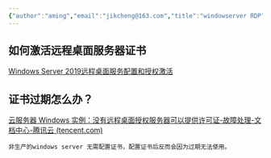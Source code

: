 ```yaml
---
{"author":"aming","email":"jikcheng@163.com","title":"windowserver RDP","creation_date":"2022-06-27 15:57","Last modified date":"2022-11-25 16:05","tags":"windowserver RDP","File Folder with relative path":"system/Doc/WINDOWS/windows Configer","remark":null,"other":null,"dg-publish":true,"permalink":"/system/doc/windows/windows-configer/windowserver-rdp/","dgPassFrontmatter":true}
---
```



##  如何激活远程桌面服务器证书
[Windows Server 2019远程桌面服务配置和授权激活 ](https://www.cnblogs.com/laosan007/p/11734283.html)

## 证书过期怎么办？
[云服务器 Windows 实例：没有远程桌面授权服务器可以提供许可证-故障处理-文档中心-腾讯云 (tencent.com)](https://cloud.tencent.com/document/product/213/41509)

```ad-warning
非生产的windows server 无需配置证书，配置证书后反而会因为过期无法使用。

```
